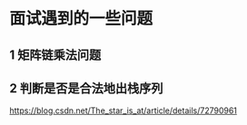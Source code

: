 面试遇到的一些问题
======

1 矩阵链乘法问题
------

2 判断是否是合法地出栈序列
------

https://blog.csdn.net/The_star_is_at/article/details/72790961



